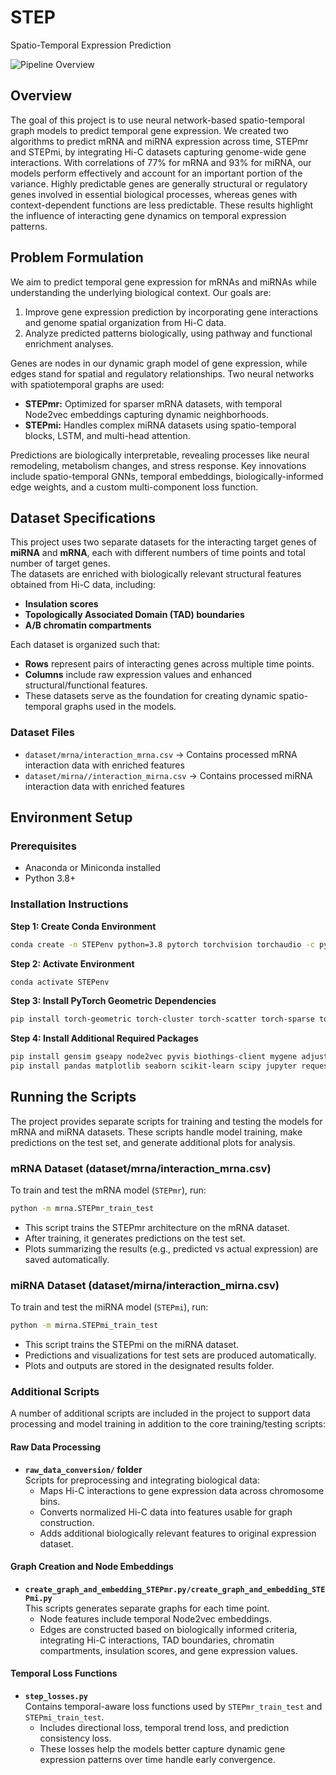 # STEP
Spatio-Temporal Expression Prediction

![Pipeline Overview](pipeline_overview_STEPmi_STEPmr.png)

## Overview
The goal of this project is to use neural network-based spatio-temporal graph models to predict temporal gene expression. We created two algorithms to predict mRNA and miRNA expression across time, STEPmr and STEPmi, by integrating Hi-C datasets capturing genome-wide gene interactions. With correlations of 77% for mRNA and 93% for miRNA, our models perform effectively and account for an important portion of the variance. Highly predictable genes are generally structural or regulatory genes involved in essential biological processes, whereas genes with context-dependent functions are less predictable. These results highlight the influence of interacting gene dynamics on temporal expression patterns.

## Problem Formulation
We aim to predict temporal gene expression for mRNAs and miRNAs while understanding the underlying biological context. Our goals are:
1. Improve gene expression prediction by incorporating gene interactions and genome spatial organization from Hi-C data.
2. Analyze predicted patterns biologically, using pathway and functional enrichment analyses.

Genes are nodes in our dynamic graph model of gene expression, while edges stand for spatial and regulatory relationships. Two neural networks with spatiotemporal graphs are used:
- **STEPmr:** Optimized for sparser mRNA datasets, with temporal Node2vec embeddings capturing dynamic neighborhoods.  
- **STEPmi:** Handles complex miRNA datasets using spatio-temporal blocks, LSTM, and multi-head attention.  

Predictions are biologically interpretable, revealing processes like neural remodeling, metabolism changes, and stress response. Key innovations include spatio-temporal GNNs, temporal embeddings, biologically-informed edge weights, and a custom multi-component loss function.

## Dataset Specifications
This project uses two separate datasets for the interacting target genes of **miRNA** and **mRNA**, each with different numbers of time points and total number of target genes.  
The datasets are enriched with biologically relevant structural features obtained from Hi-C data, including:
- **Insulation scores**  
- **Topologically Associated Domain (TAD) boundaries**  
- **A/B chromatin compartments**

Each dataset is organized such that:

- **Rows** represent pairs of interacting genes across multiple time points.  
- **Columns** include raw expression values and enhanced structural/functional features.  
- These datasets serve as the foundation for creating dynamic spatio-temporal graphs used in the models.

### Dataset Files

- `dataset/mrna/interaction_mrna.csv` → Contains processed mRNA interaction data with enriched features  
- `dataset/mirna//interaction_mirna.csv` → Contains processed miRNA interaction data with enriched features  

## Environment Setup

### Prerequisites
- Anaconda or Miniconda installed
- Python 3.8+

### Installation Instructions
**Step 1: Create Conda Environment**
```bash
conda create -n STEPenv python=3.8 pytorch torchvision torchaudio -c pytorch -c conda-forge
```

**Step 2: Activate Environment**
```bash
conda activate STEPenv
```

**Step 3: Install PyTorch Geometric Dependencies**
```bash
pip install torch-geometric torch-cluster torch-scatter torch-sparse torch-spline-conv
```

**Step 4: Install Additional Required Packages**
```bash
pip install gensim gseapy node2vec pyvis biothings-client mygene adjustText openpyxl
pip install pandas matplotlib seaborn scikit-learn scipy jupyter requests pyyaml tqdm
```

## Running the Scripts
The project provides separate scripts for training and testing the models for mRNA and miRNA datasets. These scripts handle model training, make predictions on the test set, and generate additional plots for analysis.

### mRNA Dataset (dataset/mrna/interaction_mrna.csv)

To train and test the mRNA model (`STEPmr`), run:

```bash
python -m mrna.STEPmr_train_test
```

- This script trains the STEPmr architecture on the mRNA dataset.
- After training, it generates predictions on the test set.
- Plots summarizing the results (e.g., predicted vs actual expression) are saved automatically.

### miRNA Dataset (dataset/mirna/interaction_mirna.csv)

To train and test the miRNA model (`STEPmi`), run:

```bash
python -m mirna.STEPmi_train_test
```
- This script trains the STEPmi on the miRNA dataset.
- Predictions and visualizations for test sets are produced automatically.
- Plots and outputs are stored in the designated results folder.

### Additional Scripts
A number of additional scripts are included in the project to support data processing and model training in addition to the core training/testing scripts:

#### Raw Data Processing

- **`raw_data_conversion/` folder**  
  Scripts for preprocessing and integrating biological data:
  - Maps Hi-C interactions to gene expression data across chromosome bins. 
  - Converts normalized Hi-C data into features usable for graph construction.   
  - Adds additional biologically relevant features to original expression dataset.

#### Graph Creation and Node Embeddings

- **`create_graph_and_embedding_STEPmr.py/create_graph_and_embedding_STEPmi.py`**  
  This scripts generates separate graphs for each time point.  
  - Node features include temporal Node2vec embeddings.  
  - Edges are constructed based on biologically informed criteria, integrating Hi-C interactions, TAD boundaries, chromatin compartments, insulation scores, and gene expression values.

#### Temporal Loss Functions

- **`step_losses.py`**  
  Contains temporal-aware loss functions used by `STEPmr_train_test` and `STEPmi_train_test`.  
  - Includes directional loss, temporal trend loss, and prediction consistency loss.  
  - These losses help the models better capture dynamic gene expression patterns over time handle early convergence.




